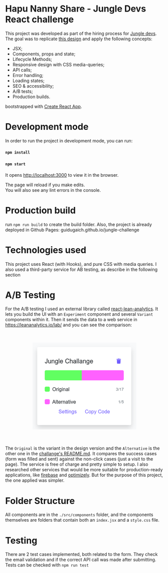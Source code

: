 # Hapu Nanny Share - Jungle Devs React challenge

This project was developed as part of the hiring process for [Jungle devs](https://github.com/JungleDevs). The goal was to replicate [this design](https://www.figma.com/file/iBxoiuoSXy3SiOAnwXo2Np/Frontend-%E2%80%93-Challenge-1B?node-id=0%3A1) and apply the following concepts:


- JSX;
- Components, props and state;
- Lifecycle Methods;
- Responsive design with CSS media-queries;
- API calls;
- Error handling;
- Loading states;
- SEO & accessibility;
- A/B tests;
- Production builds.

bootstrapped with [Create React App](https://github.com/facebook/create-react-app).

# Development mode

In order to run the project in development mode, you can run:

#### `npm install`
#### `npm start`

It opens [http://localhost:3000](http://localhost:3000) to view it in the browser.

The page will reload if you make edits.\
You will also see any lint errors in the console.

# Production build

run `npm run build` to create the build folder. Also, the project is already deployed in Github Pages: guidugaich.github.io/jungle-challenge 

# Technologies used

This project uses React (with Hooks), and pure CSS with media queries. I also used a third-party service for AB testing, as describe in the following section

# A/B Testing

For the A/B testing I used an external library called [react-lean-analytics](https://github.com/Hermanya/react-lean-analytics). It lets you build the UI with an `Experiment` component and several `Variant` components within it. Then it sends the data to a web service in https://leananalytics.io/lab/ and you can see the comparison:

<br>
<br>
<div style="text-align: center">
<img src='./src/assets/LeanAnalytics.png' />
</div>
<br>
<br>

The `Original` is the variant in the design version and the `Alternative` is the other one in the [challange's README.md](https://github.com/JungleDevs/react-challenge-001FT#acceptance-criteria). It compares the success cases (form was filled and sent) against the non-click cases (just a visit to the page). The service is free of charge and pretty simple to setup. I also researched other services that would be more suitable for production-ready applications, like [firebase](https://firebase.google.com/docs/ab-testing) and [optimizely](https://docs.developers.optimizely.com/full-stack/docs/run-a-b-tests). But for the purpose of this project, the one applied was simpler.

# Folder Structure

All components are in the `./src/components` folder, and the components themselves are folders that contain both an `index.jsx` and a `style.css` file.

# Testing

There are 2 test cases implemented, both related to the form. They check the email validation and if the correct API call was made after submitting. Tests can be checked with `npm run test` 
